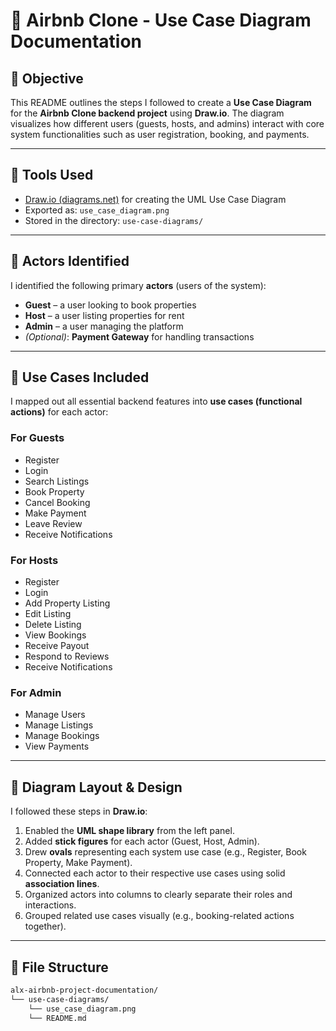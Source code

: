 # 🧩 Airbnb Clone - Use Case Diagram Documentation

## 🎯 Objective

This README outlines the steps I followed to create a **Use Case Diagram** for the **Airbnb Clone backend project** using **Draw.io**. The diagram visualizes how different users (guests, hosts, and admins) interact with core system functionalities such as user registration, booking, and payments.

---

## 🧱 Tools Used

- [Draw.io (diagrams.net)](https://draw.io) for creating the UML Use Case Diagram
- Exported as: `use_case_diagram.png`
- Stored in the directory: `use-case-diagrams/`

---

## 👥 Actors Identified

I identified the following primary **actors** (users of the system):

- **Guest** – a user looking to book properties
- **Host** – a user listing properties for rent
- **Admin** – a user managing the platform
- *(Optional)*: **Payment Gateway** for handling transactions

---

## 🧩 Use Cases Included

I mapped out all essential backend features into **use cases (functional actions)** for each actor:

### For Guests
- Register
- Login
- Search Listings
- Book Property
- Cancel Booking
- Make Payment
- Leave Review
- Receive Notifications

### For Hosts
- Register
- Login
- Add Property Listing
- Edit Listing
- Delete Listing
- View Bookings
- Receive Payout
- Respond to Reviews
- Receive Notifications

### For Admin
- Manage Users
- Manage Listings
- Manage Bookings
- View Payments

---

## 📐 Diagram Layout & Design

I followed these steps in **Draw.io**:

1. Enabled the **UML shape library** from the left panel.
2. Added **stick figures** for each actor (Guest, Host, Admin).
3. Drew **ovals** representing each system use case (e.g., Register, Book Property, Make Payment).
4. Connected each actor to their respective use cases using solid **association lines**.
5. Organized actors into columns to clearly separate their roles and interactions.
6. Grouped related use cases visually (e.g., booking-related actions together).

---

## 📁 File Structure

```bash
alx-airbnb-project-documentation/
└── use-case-diagrams/
    └── use_case_diagram.png
    └── README.md 
